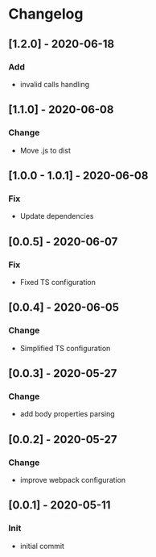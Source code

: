 # Changelog

## [1.2.0] - 2020-06-18

### Add

-   invalid calls handling

## [1.1.0] - 2020-06-08

### Change

-   Move .js to dist

## [1.0.0 - 1.0.1] - 2020-06-08

### Fix

-   Update dependencies

## [0.0.5] - 2020-06-07

### Fix

-   Fixed TS configuration

## [0.0.4] - 2020-06-05

### Change

-   Simplified TS configuration

## [0.0.3] - 2020-05-27

### Change

-   add body properties parsing

## [0.0.2] - 2020-05-27

### Change

-   improve webpack configuration

## [0.0.1] - 2020-05-11

### Init

-   initial commit

